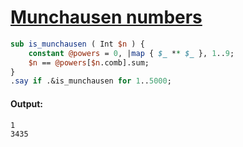 [1]: https://rosettacode.org/wiki/Munchausen_numbers

# [Munchausen numbers][1]



```perl
sub is_munchausen ( Int $n ) {
    constant @powers = 0, |map { $_ ** $_ }, 1..9;
    $n == @powers[$n.comb].sum;
}
.say if .&is_munchausen for 1..5000;
```

#### Output:
```
1
3435
```
